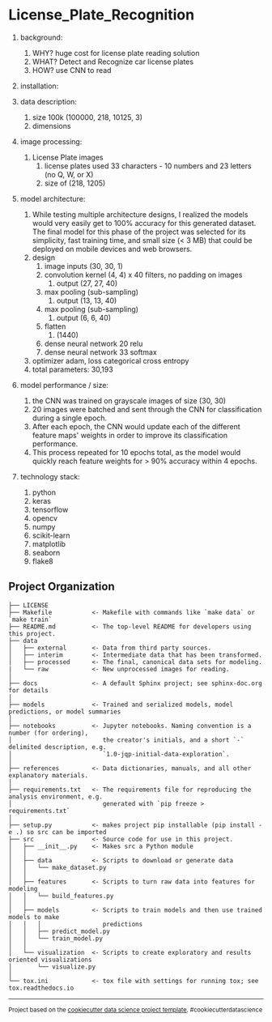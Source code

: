 License_Plate_Recognition
==============================

1. background:
   1. WHY? huge cost for license plate reading solution
   2. WHAT? Detect and Recognize car license plates
   3. HOW? use CNN to read

2. installation:

3. data description:
   1. size 100k (100000, 218, 10125, 3)
   2. dimensions

4. image processing:
   1. License Plate images
      1. license plates used 33 characters - 10 numbers and 23 letters (no Q, W, or X)
      2. size of (218, 1205)

5. model architecture:
   1. While testing multiple architecture designs, I realized the models would very easily get to 100% accuracy for this generated dataset.  The final model for this phase of the project was selected for its simplicity, fast training time, and small size (< 3 MB) that could be deployed on mobile devices and web browsers.
   2. design
      1. image inputs (30, 30, 1)
      2. convolution kernel (4, 4) x 40 filters, no padding on images
         1. output (27, 27, 40)
      3. max pooling (sub-sampling)
         1. output (13, 13, 40)
      4. max pooling (sub-sampling)
         1. output (6, 6, 40)
      5. flatten
         1. (1440)
      6. dense neural network 20 relu
      7. dense neural network 33 softmax
   3. optimizer adam, loss categorical cross entropy
   4. total parameters: 30,193

6. model performance / size:
   1. the CNN was trained on grayscale images of size (30, 30)
   2. 20 images were batched and sent through the CNN for classification during a single epoch.
   3. After each epoch, the CNN would update each of the different feature maps' weights in order to improve its classification performance.
   4. This process repeated for 10 epochs total, as the model would quickly reach feature weights for > 90% accuracy within 4 epochs.

7. technology stack:
   1. python
   2. keras
   3. tensorflow
   4. opencv
   5. numpy
   6. scikit-learn
   7. matplotlib
   8. seaborn
   9. flake8

Project Organization
------------

    ├── LICENSE
    ├── Makefile           <- Makefile with commands like `make data` or `make train`
    ├── README.md          <- The top-level README for developers using this project.
    ├── data
    │   ├── external       <- Data from third party sources.
    │   ├── interim        <- Intermediate data that has been transformed.
    │   ├── processed      <- The final, canonical data sets for modeling.
    |   └── raw            <- New unprocessed images for reading.
    │
    ├── docs               <- A default Sphinx project; see sphinx-doc.org for details
    │
    ├── models             <- Trained and serialized models, model predictions, or model summaries
    │
    ├── notebooks          <- Jupyter notebooks. Naming convention is a number (for ordering),
    │                         the creator's initials, and a short `-` delimited description, e.g.
    │                         `1.0-jqp-initial-data-exploration`.
    │
    ├── references         <- Data dictionaries, manuals, and all other explanatory materials.
    │
    ├── requirements.txt   <- The requirements file for reproducing the analysis environment, e.g.
    │                         generated with `pip freeze > requirements.txt`
    │
    ├── setup.py           <- makes project pip installable (pip install -e .) so src can be imported
    ├── src                <- Source code for use in this project.
    │   ├── __init__.py    <- Makes src a Python module
    │   │
    │   ├── data           <- Scripts to download or generate data
    │   │   └── make_dataset.py
    │   │
    │   ├── features       <- Scripts to turn raw data into features for modeling
    │   │   └── build_features.py
    │   │
    │   ├── models         <- Scripts to train models and then use trained models to make
    │   │   │                 predictions
    │   │   ├── predict_model.py
    │   │   └── train_model.py
    │   │
    │   └── visualization  <- Scripts to create exploratory and results oriented visualizations
    │       └── visualize.py
    │
    └── tox.ini            <- tox file with settings for running tox; see tox.readthedocs.io

--------

<p><small>Project based on the <a target="_blank" href="https://drivendata.github.io/cookiecutter-data-science/">cookiecutter data science project template</a>. #cookiecutterdatascience</small></p>
